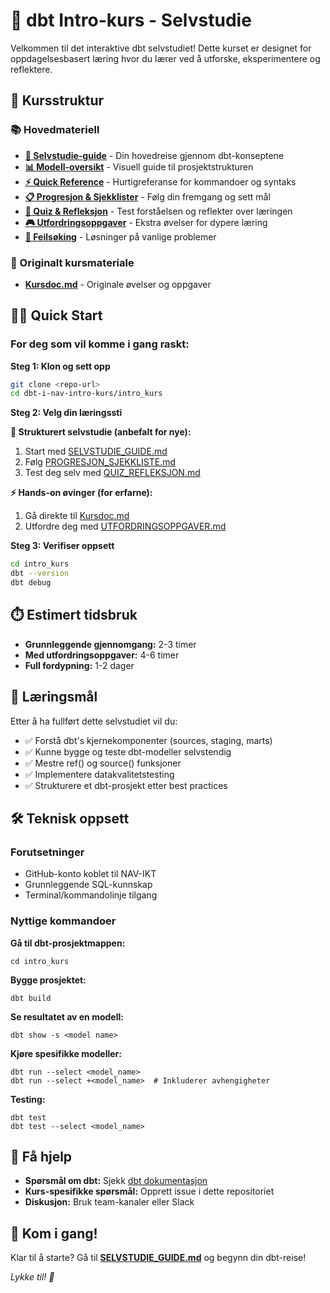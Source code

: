 # 🚀 dbt Intro-kurs - Selvstudie

Velkommen til det interaktive dbt selvstudiet! Dette kurset er designet for oppdagelsesbasert læring hvor du lærer ved å utforske, eksperimentere og reflektere.

## 🎯 Kursstruktur

### 📚 Hovedmateriell
- **[📖 Selvstudie-guide](SELVSTUDIE_GUIDE.md)** - Din hovedreise gjennom dbt-konseptene
- **[📊 Modell-oversikt](MODELL_OVERSIKT.md)** - Visuell guide til prosjektstrukturen
- **[⚡ Quick Reference](QUICK_REFERENCE.md)** - Hurtigreferanse for kommandoer og syntaks
- **[📋 Progresjon & Sjekklister](PROGRESJON_SJEKKLISTE.md)** - Følg din fremgang og sett mål
- **[🧠 Quiz & Refleksjon](QUIZ_REFLEKSJON.md)** - Test forståelsen og reflekter over læringen
- **[🎮 Utfordringsoppgaver](UTFORDRINGSOPPGAVER.md)** - Ekstra øvelser for dypere læring
- **[🚨 Feilsøking](FEILSOKING.md)** - Løsninger på vanlige problemer

### 📖 Originalt kursmateriale  
- **[Kursdoc.md](Kursdoc.md)** - Originale øvelser og oppgaver

## 🏃‍♂️ Quick Start

### For deg som vil komme i gang raskt:

**Steg 1: Klon og sett opp**
```bash
git clone <repo-url>
cd dbt-i-nav-intro-kurs/intro_kurs
```

**Steg 2: Velg din læringssti**

**🎯 Strukturert selvstudie (anbefalt for nye):**
1. Start med [SELVSTUDIE_GUIDE.md](SELVSTUDIE_GUIDE.md)
2. Følg [PROGRESJON_SJEKKLISTE.md](PROGRESJON_SJEKKLISTE.md)
3. Test deg selv med [QUIZ_REFLEKSJON.md](QUIZ_REFLEKSJON.md)

**⚡ Hands-on øvinger (for erfarne):**
1. Gå direkte til [Kursdoc.md](Kursdoc.md)
2. Utfordre deg med [UTFORDRINGSOPPGAVER.md](UTFORDRINGSOPPGAVER.md)

**Steg 3: Verifiser oppsett**
```bash
cd intro_kurs
dbt --version
dbt debug
```

## ⏱️ Estimert tidsbruk
- **Grunnleggende gjennomgang:** 2-3 timer
- **Med utfordringsoppgaver:** 4-6 timer  
- **Full fordypning:** 1-2 dager

## 🎯 Læringsmål

Etter å ha fullført dette selvstudiet vil du:
- ✅ Forstå dbt's kjernekomponenter (sources, staging, marts)
- ✅ Kunne bygge og teste dbt-modeller selvstendig  
- ✅ Mestre ref() og source() funksjoner
- ✅ Implementere datakvalitetstesting
- ✅ Strukturere et dbt-prosjekt etter best practices

## 🛠️ Teknisk oppsett

### Forutsetninger
- GitHub-konto koblet til NAV-IKT
- Grunnleggende SQL-kunnskap
- Terminal/kommandolinje tilgang

### Nyttige kommandoer

**Gå til dbt-prosjektmappen:**
```shell
cd intro_kurs
```

**Bygge prosjektet:**
```shell
dbt build
```

**Se resultatet av en modell:**
```shell
dbt show -s <model name>
```

**Kjøre spesifikke modeller:**
```shell
dbt run --select <model_name>
dbt run --select +<model_name>  # Inkluderer avhengigheter
```

**Testing:**
```shell
dbt test
dbt test --select <model_name>
```

## 🤝 Få hjelp

- **Spørsmål om dbt:** Sjekk [dbt dokumentasjon](https://docs.getdbt.com/)
- **Kurs-spesifikke spørsmål:** Opprett issue i dette repositoriet
- **Diskusjon:** Bruk team-kanaler eller Slack

## 🎉 Kom i gang!

Klar til å starte? Gå til **[SELVSTUDIE_GUIDE.md](SELVSTUDIE_GUIDE.md)** og begynn din dbt-reise! 

*Lykke til! 🚀*
